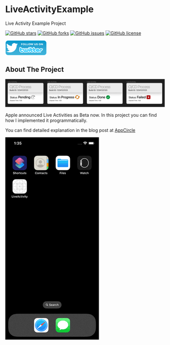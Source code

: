 # LiveActivityExample
Live Activity Example Project

[![GitHub stars](https://img.shields.io/github/stars/alicanbatur/LiveActivityExample.svg)](https://github.com/alicanbatur/LiveActivityExample/stargazers) [![GitHub forks](https://img.shields.io/github/forks/alicanbatur/LiveActivityExample.svg)](https://github.com/alicanbatur/LiveActivityExample/stargazers) [![GitHub issues](https://img.shields.io/github/issues/alicanbatur/LiveActivityExample.svg)](https://github.com/alicanbatur/LiveActivityExample/issues) [![GitHub license](https://img.shields.io/github/license/alicanbatur/LiveActivityExample.svg)](https://github.com/alicanbatur/LiveActivityExample)

[![alt text][TwitterIcon]][Twitter]

[TwitterIcon]: /icons/twitter.png (twitter)

[Twitter]: https://www.twitter.com/alicanbatur


## About The Project
[![Product Name Screen Shot][product-screenshot]](https://example.com)

Apple announced Live Activities as Beta now.
In this project you can find how I implemented it programmatically.


You can find detailed explanation in the blog post at [AppCircle](https://blog.appcircle.io/article/live-activities-in-ios16)


[![Product Name Screen Shot][animated]](https://example.com)




[product-screenshot]: sss/states.png
[animated]: sss/animated.gif
